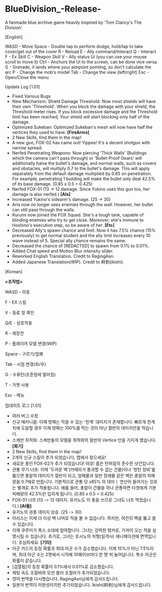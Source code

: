 # BlueDivision_-Release-
A fanmade blue archive game heavily inspired by 'Tom Clancy's The Division'.






[English]

**<Keybinds>**

WASD - Move
Space - Double tap to perform dodge, hold/tap to take cover/get out of the cover
R - Reload
E - Ally command/Interact
Q - Interact
F - Ex Skill
C - Weapon Skill
V - Ally status Ui (you can use your mouse scroll to move it)
Ctrl - Anchors the Ui to the screen, can be done vice versa
G - Grenade, it lands where your aimpoint pointing, so don't calculate the arc
P - Change the mob's model
Tab - Change the view (left/right)
Esc - Open/Close the menu

Update Log [1.01]

- Fixed Various Bugs
- New Mechanism: Shield Damage Threshold: Now most shields will have their own 'Threshold'. When you block the damage with your shield, the Threshold meter rises. If you block excessive damage and the Threshold limit has been reached, Your shield will start blocking only half of the damage.
- Optimized Sukeban: Optimized Sukeban's mesh will now have half the vertices they used to have.
**[FireArms]**
- 2 New Skills, find them in the map!
- A new gun, FOX-02 has came out! Yippee! It's a decent shotgun with narrow spread.
- Nerfed Penetrating Weapons: Now piercing 'Thick Walls' (Buildings which the camera can't pass through) or 'Bullet-Proof Gears' will additionally halve the bullet's damage, and normal walls, such as covers and obstacles, will multiply 0.7 to the bullet's damage. This will apply separately from the default damage multiplied by 0.85 on penetration. For example, penetrating 1 building will make the bullet only deal 42.5% of its base damage. (0.85 x 0.5 = 0.425)
- Nerfed FOX-01 (13 -> 12 damage. Since Yukino uses this gun too, her damage is also nerfed.)
**[AIs]**
- Increased Yukino's sidearm's damage. (25 -> 30)
- Aris now no longer sees enemies through the wall. However, her bullet can still pass through the walls.
- Kurumi now joined the FOX Squad. She's a tough tank, capable of blinding enemies who try to get close. Moreover, she's immune to Hoshino's execution step, so be aware of her.
**[Etc]**
- Decreased Ally's spawn chance and limit. Now it has 7.5% chance (15% previously) to get normal student and the ally limit increases every 10 wave instead of 5. Special ally chance remains the same.
- Decreased the chance of [REDACTED] to spawn from 0.1% to 0.01%.
- Added Chat speed and Motion Blur intensity slider.
- Reworked English Translation. Credit to RagingAsn.
- Added Japanese Translation(WIP). Credit to 粋刺(ikishi).


[Korean]

**<조작법>**

WASD - 이동

F - EX 스킬

V - 동료 창 확인

Q/E - 상호작용

R - 재장전

P - 플레이어 모델 변경(WIP)

Space - 구르기/엄폐

Tab - 시점 변경(좌/우)

G - 수류탄(조준점에 떨어짐)

T - 가젯 사용

Esc - 메뉴

업데이트 로그 [1.01]

- 여러 버그 수정
- 신규 매커니즘: 이제 방패는 막을 수 있는 '한계' 데미지가 존재합니다. 빠르게 한계치에 도달할 경우 이제 방패는 100%를 막는 것이 아닌 절반의 데미지만을 막습니다.
- 스케반 최적화: 스케반들의 모델을 최적화의 절반의 Vertice 만을 가지게 했습니다.
**[화기]**
- 2 New Skills, find them in the map!
- 2개의 신규 스킬이 추가 되었습니다, 맵에서 찾으세요!
- 새로운 총인 FOX-02가 추가 되었습니다! 야호! 좁은 탄퍼짐의 준수한 샷건입니다.
- 관통 무기 너프: 이제 '두꺼운 벽'(카메라가 통과할 수 없는 건물)이나 '방탄 장비'를 뚫으면 총알의 데미지가 절반이 되고, 엄페물과 일반 장애물 같은 벽은 총알의 피해량을 0.7배로 만듭니다. 기본적으로 관통 당 x85% 의 데미ㅣ 연산이 들어가는 것과는 별개로 추가 적용됩니다. 예를 들어, 총알이 건물을 하나 관통하면 타겟에게 기본 피해량의 42.5%만 입히게 됩니다. (0.85 x 0.5 = 0.425)
- FOX-01 너프 (13 -> 12 데미지. 유키노도 이 총을 쓰므로 그녀도 너프 먹었습니다.)
**[AI들]**
- 유키노의 권총 데미지 상승. (25 -> 30)
- 아리스는 이제 더 이상 벽 너머로 적을 볼 수 없습니다. 하지만, 여전히 벽을 뚫고 쏠 수 있습니다.
- 이제 쿠루미가 폭스 소대에 참여합니다. 그녀는 강력한 탱커로, 가까이 오는 적을 실명시킬 수 있습니다. 추가로, 그녀는 호시노의 처형(일격사) 애니메이션에 면역입니다. 조심하세요.
**[기타]**
- 아군 카드의 등장 확률과 최대 아군 수가 감소했습니다. 이제 15%가 아닌 7.5%이며, 최대 아군 수는 2명에서 시작해 10웨이브마다 한 명 씩 늘어납니다. 특수 아군은 확률이 같습니다.
- [검열됨]의 등장 확률이 0.1%에서 0.01%로 감소했습니다.
- 채팅 속도 조절바와 모션 블러 조절바가 추가되었습니다.
- 영어 번역을 다시했습니다. RagingAsn님에게 감사드립니다.
- 일본어 번역이 미완성이지만 추가되었습니다. Ikishi(粋刺)님에게 감사드립니다.
